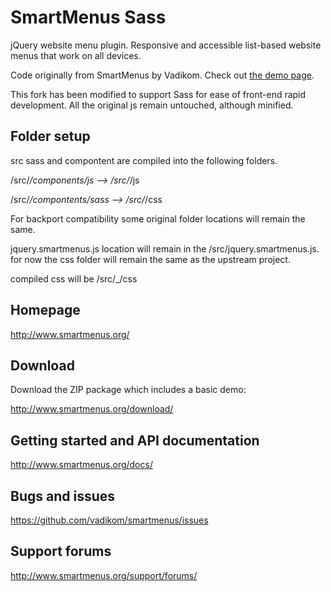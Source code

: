 # SmartMenus Sass

jQuery website menu plugin. Responsive and accessible list-based website menus that work on all devices.

Code originally from SmartMenus by Vadikom.
Check out [the demo page](http://vadikom.github.io/smartmenus/src/demo/).

This fork has been modified to support Sass for ease of front-end rapid development.
All the original js remain untouched, although minified.

## Folder setup

src sass and compontent are compiled into the following folders.

/src/_/components/js   -->  /src/_/js

/src/_/compontents/sass  -->  /src/_/css

For backport compatibility some original folder locations will remain the same.

 jquery.smartmenus.js location will remain in the /src/jquery.smartmenus.js.
 for now the css folder will remain the same as the upstream project.

 compiled css will be /src/_/css


## Homepage

http://www.smartmenus.org/

## Download

Download the ZIP package which includes a basic demo:

http://www.smartmenus.org/download/

## Getting started and API documentation

http://www.smartmenus.org/docs/

## Bugs and issues

https://github.com/vadikom/smartmenus/issues

## Support forums

http://www.smartmenus.org/support/forums/